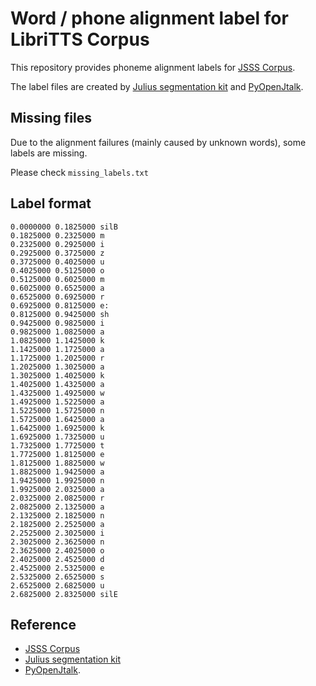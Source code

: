 # Word / phone alignment label for LibriTTS Corpus

This repository provides phoneme alignment labels for [JSSS Corpus](https://sites.google.com/site/shinnosuketakamichi/research-topics/jsss_corpus).

The label files are created by [Julius segmentation kit](https://github.com/julius-speech/segmentation-kit) and [PyOpenJtalk](https://github.com/r9y9/pyopenjtalk).

## Missing files

Due to the alignment failures (mainly caused by unknown words), some labels are missing.

Please check `missing_labels.txt`


## Label format

```
0.0000000 0.1825000 silB
0.1825000 0.2325000 m
0.2325000 0.2925000 i
0.2925000 0.3725000 z
0.3725000 0.4025000 u
0.4025000 0.5125000 o
0.5125000 0.6025000 m
0.6025000 0.6525000 a
0.6525000 0.6925000 r
0.6925000 0.8125000 e:
0.8125000 0.9425000 sh
0.9425000 0.9825000 i
0.9825000 1.0825000 a
1.0825000 1.1425000 k
1.1425000 1.1725000 a
1.1725000 1.2025000 r
1.2025000 1.3025000 a
1.3025000 1.4025000 k
1.4025000 1.4325000 a
1.4325000 1.4925000 w
1.4925000 1.5225000 a
1.5225000 1.5725000 n
1.5725000 1.6425000 a
1.6425000 1.6925000 k
1.6925000 1.7325000 u
1.7325000 1.7725000 t
1.7725000 1.8125000 e
1.8125000 1.8825000 w
1.8825000 1.9425000 a
1.9425000 1.9925000 n
1.9925000 2.0325000 a
2.0325000 2.0825000 r
2.0825000 2.1325000 a
2.1325000 2.1825000 n
2.1825000 2.2525000 a
2.2525000 2.3025000 i
2.3025000 2.3625000 n
2.3625000 2.4025000 o
2.4025000 2.4525000 d
2.4525000 2.5325000 e
2.5325000 2.6525000 s
2.6525000 2.6825000 u
2.6825000 2.8325000 silE
```

## Reference

- [JSSS Corpus](https://sites.google.com/site/shinnosuketakamichi/research-topics/jsss_corpus)
- [Julius segmentation kit](https://github.com/julius-speech/segmentation-kit)
- [PyOpenJtalk](https://github.com/r9y9/pyopenjtalk).
